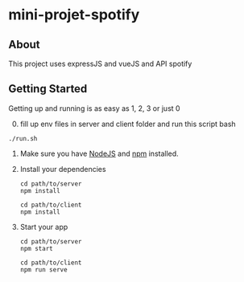 # mini-projet-spotify

    

## About

This project uses expressJS and vueJS and API spotify

## Getting Started

Getting up and running is as easy as 1, 2, 3 or just 0

0. fill up env files in server and client folder and run this script bash
  ```
  ./run.sh
  
 ```

1. Make sure you have [NodeJS](https://nodejs.org/) and [npm](https://www.npmjs.com/) installed.
2. Install your dependencies

    ```
    cd path/to/server
    npm install
    ```
     ```
    cd path/to/client
    npm install
    ```

3. Start your app

    ```
    cd path/to/server
    npm start
    ```
    
    ```
    cd path/to/client
    npm run serve
    ```

